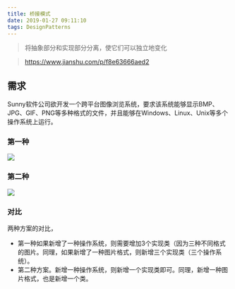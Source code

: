 ```yaml
---
title: 桥接模式
date: 2019-01-27 09:11:10
tags: DesignPatterns
---
```



> 将抽象部分和实现部分分离，使它们可以独立地变化

> https://www.jianshu.com/p/f8e63666aed2


## 需求
Sunny软件公司欲开发一个跨平台图像浏览系统，要求该系统能够显示BMP、JPG、GIF、PNG等多种格式的文件，并且能够在Windows、Linux、Unix等多个操作系统上运行。


<!--more-->

### 第一种

![](https://beer-1256523277.cos.ap-shanghai.myqcloud.com/blog/20190127_bridge_old.png
)



### 第二种


![](https://beer-1256523277.cos.ap-shanghai.myqcloud.com/blog/20190127_bridge_new.png
)

### 对比

两种方案的对比，
- 第一种如果新增了一种操作系统，则需要增加3个实现类（因为三种不同格式的图片。同理，如果新增了一种图片格式，则新增三个实现类（三个操作系统）。
- 第二种方案。新增一种操作系统，则新增一个实现类即可。同理，新增一种图片格式，也是新增一个类。

